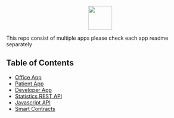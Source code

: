 <p align="center">
<img src="https://scontent-cai1-1.xx.fbcdn.net/v/t1.15752-9/s2048x2048/36436180_10216828631451792_5471489740387647488_n.png?_nc_cat=0&oh=1a0dff3b56f3cfb797352f6a4399b977&oe=5BB1038B" height="64px"/>
</p>

This repo consist of multiple apps please check each app readme separately


## Table of Contents

- [Office App](https://github.com/MarcWafik/MedX/tree/master/app-office)
- [Patient App](https://github.com/MarcWafik/MedX/tree/master/app-patient)
- [Developer App](https://github.com/MarcWafik/MedX/tree/master/app-developer)
- [Statistics REST API](https://github.com/MarcWafik/MedX/tree/master/api-rest)
- [Javascript API](https://github.com/MarcWafik/MedX/tree/master/api-js)
- [Smart Contracts](https://github.com/MarcWafik/MedX/tree/master/smart-contracts)
